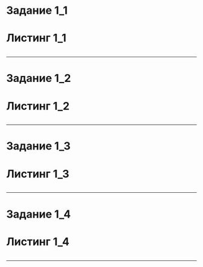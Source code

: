 # Задание 1_1

# Листинг 1_1
```Py

```
________
# Задание 1_2

# Листинг 1_2
```Py

```
________
# Задание 1_3

# Листинг 1_3
```Py

```
________
# Задание 1_4

# Листинг 1_4
```Py

```
________
